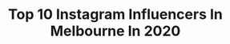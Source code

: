 ---
title: Top 10 Instagram Influencers In Melbourne In 2020
description: >-
  Find top Instagram influencers in Melbourne in 2020. Most popular hashtags: #fyp #naturalmakeup #goldenhour #tigerking.
platform: Instagram
profiles:
  - username: "thomas_bellchambers"
    fullname: >-
      Thomas Bellchambers
    location: "Australia"
    followers: 30385
    engagement: 730
    commentsToLikes: 0.010225
    id: ck15tsb7zjn3s0i192z7kftbi
    verified: true
    hashtags: "#summerofracing, #politixmenswear, #tiwiminis, #caufield"
  - username: "visualsbydf"
    fullname: >-
      df
    location: "Australia"
    followers: 4228
    engagement: 2542
    commentsToLikes: 0.036421
    id: ck6ti664m041u0j7100vwhd8u
    verified: false
    hashtags: ""
  - username: "keenan.te"
    fullname: >-
      Keenan Te
    location: "Australia"
    followers: 27359
    engagement: 824
    commentsToLikes: 0.139494
    id: ck55m9th13ih70i11dceesejw
    verified: false
    hashtags: "#brunomars, #chrisbrown, #victorious, #sidehustle"
  - username: "julianjoseduarte"
    fullname: >-
      JULIAN JOSE DUARTE 🇨🇱🇵🇹
    location: "Australia"
    followers: 5090
    engagement: 3475
    commentsToLikes: 0.113859
    id: ck8wg9yhmgzc80j78w7tx58d4
    verified: false
    hashtags: "#duet, #xyzbca, #xybca, #helpme"
  - username: "ajsecic"
    fullname: >-
      Alisha
    location: "Australia"
    followers: 3075
    engagement: 3571
    commentsToLikes: 0.189016
    id: ck8szd6zjnyq90j780rquhscp
    verified: false
    hashtags: "#undiscovered, #jeffreestar, #thelist, #hoodedeyesmakeup"
  - username: "keep.calm.and.mommy.on"
    fullname: >-
      Nadine
    location: "Australia"
    followers: 68400
    engagement: 1185
    commentsToLikes: 0.097980
    id: ck135daze0vsd0i19svokoglz
    verified: false
    hashtags: "#classygirl, #styleoftheday, #lookoftheday, #whowhatwearing"
  - username: "tshadelrosario"
    fullname: >-
      𝐓𝐈𝐒𝐇 💓 𝐋𝐈𝐅𝐄 / 𝐒𝐓𝐘𝐋𝐄 & 𝐁𝐄𝐀𝐔𝐓𝐘
    location: "Australia"
    followers: 26340
    engagement: 1621
    commentsToLikes: 0.051029
    id: ck1382yi8e94m0i19dvvazppu
    verified: false
    hashtags: "#oscarwylee, #hapakristin, #myeotd, #tbt"
  - username: "parisbishop__"
    fullname: >-
      Paris Bishop 👼🏼🦋
    location: "Australia"
    followers: 140847
    engagement: 513
    commentsToLikes: 0.080923
    id: ck138aibkfaun0i1950w82fw6
    verified: false
    hashtags: "#wbpromotion, #moombafestival2020, #nationalinstituteofdramaticarts, #nidaopen"
  - username: "mackhorton"
    fullname: >-
      uoʇɹoɥ ʞɔɐɯ
    location: "Australia"
    followers: 75269
    engagement: 521
    commentsToLikes: 0.123439
    id: ck0vwprqeuzc90i19zr5glief
    verified: true
    hashtags: "#olympicsunleashed, #tokyo2020, #seinfeld, #topgun"
  - username: "mikayla_stevens.06"
    fullname: >-
      MIKAYLA STEVENS
    location: "Australia"
    followers: 40986
    engagement: 778
    commentsToLikes: 0.038972
    id: ck6u71fqeiww80j712x08dvh3
    verified: false
    hashtags: "#modelling, #groupshoot, #picturesnme, #ajcophotography"
---